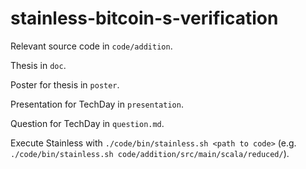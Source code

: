 # stainless-bitcoin-s-verification

Relevant source code in `code/addition`.

Thesis in `doc`.

Poster for thesis in `poster`.

Presentation for TechDay in `presentation`.

Question for TechDay in `question.md`.

Execute Stainless with `./code/bin/stainless.sh <path to code>` (e.g. `./code/bin/stainless.sh code/addition/src/main/scala/reduced/`).

